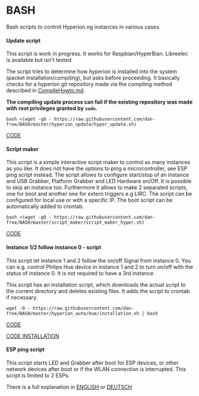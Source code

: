 # BASH

Bash scripts to control Hyperion.ng instances in various cases.

#### Update script

This script is work in progress. It works for Raspbian/HyperBian. Libreelec is available but isn't tested.

The script tries to determine how hyperion is installed into the system (packet installation/compiling), but asks before proceeding. It basically checks for a hyperion git repository made via the compiling method described in [CompileHowto.md](https://github.com/hyperion-project/hyperion.ng/blob/master/CompileHowto.md#compiling-and-installing-hyperion).

**The compiling update process can fail if the existing repository was made with root privileges granted by ```sudo```.**

```console
bash <(wget -qO - https://raw.githubusercontent.com/dan-froe/BASH/master/hyperion_update/hyper_update.sh)
```
[CODE](https://raw.githubusercontent.com/dan-froe/BASH/master/update_hyperion.sh) 

#### Script maker

This script is a simple interactive script maker to control as many instances as you like. 
It does not have the options to ping a microcontroller, see ESP ping script instead.
The script allows to configure start/stop of an instance and USB Grabber, Platform Grabber and LED Hardware on/Off. It is possible to skip an instance too. 
Furthermore it allows to make 2 separated scripts, one for boot and another one for extern triggers e.g LIRC. The script can be configured for local use or with a specific IP. The boot script can be automatically added to crontab.

```console
bash <(wget -qO - https://raw.githubusercontent.com/dan-froe/BASH/master/script_maker/script_maker_hyper.sh)
```
[CODE](https://raw.githubusercontent.com/dan-froe/BASH/master/script_maker/hyper_script_maker.sh) 


#### Instance 1/2 follow instance 0 - script

This script let instance 1 and 2 follow the on/off Signal from instance 0.
You can e.g. control Philips Hue device in instance 1 and 2 to turn on/off with the status of instance 0.
It is not required to have a 3rd instance.

This script has an installation script, which downloads the actual script to the current directory and deletes existing files. It adds the script to crontab if necessary. 

```console
wget -O - https://raw.githubusercontent.com/dan-froe/BASH/master/hyperion_auto/hue/installation.sh | bash
```
[CODE](https://raw.githubusercontent.com/dan-froe/BASH/master/hyperion_auto/hue/instance.sh)

[CODE INSTALLATION](https://raw.githubusercontent.com/dan-froe/BASH/master/hyperion_auto/hue/installation.sh) 


#### ESP ping script 

This script starts LED and Grabber after boot for ESP devices, or other network devices after boot or if the WLAN connection is interrupted. This script is limited to 2 ESPs.

There is a full explanation in [ENGLISH](https://github.com/dan-froe/BASH/tree/master/esp_ping) or [DEUTSCH](https://github.com/dan-froe/BASH/blob/master/esp_ping/README_de.md) 


